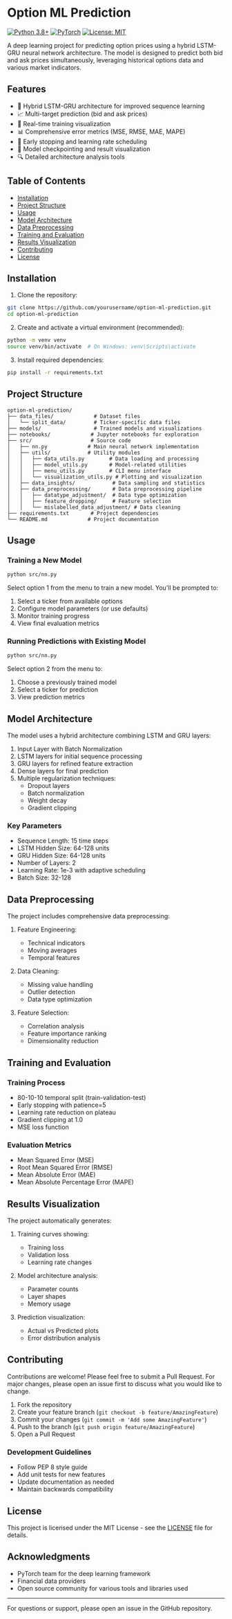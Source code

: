 # Option ML Prediction

[![Python 3.8+](https://img.shields.io/badge/python-3.8+-blue.svg)](https://www.python.org/downloads/)
[![PyTorch](https://img.shields.io/badge/PyTorch-2.0+-red.svg)](https://pytorch.org/)
[![License: MIT](https://img.shields.io/badge/License-MIT-yellow.svg)](https://opensource.org/licenses/MIT)

A deep learning project for predicting option prices using a hybrid LSTM-GRU neural network architecture. The model is designed to predict both bid and ask prices simultaneously, leveraging historical options data and various market indicators.

## Features

- 🚀 Hybrid LSTM-GRU architecture for improved sequence learning
- 📈 Multi-target prediction (bid and ask prices)
- 🔄 Real-time training visualization
- 📊 Comprehensive error metrics (MSE, RMSE, MAE, MAPE)
- 🎯 Early stopping and learning rate scheduling
- 💾 Model checkpointing and result visualization
- 🔍 Detailed architecture analysis tools

## Table of Contents

- [Installation](#installation)
- [Project Structure](#project-structure)
- [Usage](#usage)
- [Model Architecture](#model-architecture)
- [Data Preprocessing](#data-preprocessing)
- [Training and Evaluation](#training-and-evaluation)
- [Results Visualization](#results-visualization)
- [Contributing](#contributing)
- [License](#license)

## Installation

1. Clone the repository:
```bash
git clone https://github.com/yourusername/option-ml-prediction.git
cd option-ml-prediction
```

2. Create and activate a virtual environment (recommended):
```bash
python -m venv venv
source venv/bin/activate  # On Windows: venv\Scripts\activate
```

3. Install required dependencies:
```bash
pip install -r requirements.txt
```

## Project Structure

```
option-ml-prediction/
├── data_files/             # Dataset files
│   └── split_data/         # Ticker-specific data files
├── models/                 # Trained models and visualizations
├── notebooks/             # Jupyter notebooks for exploration
├── src/                   # Source code
│   ├── nn.py             # Main neural network implementation
│   ├── utils/            # Utility modules
│   │   ├── data_utils.py        # Data loading and processing
│   │   ├── model_utils.py       # Model-related utilities
│   │   ├── menu_utils.py        # CLI menu interface
│   │   └── visualization_utils.py # Plotting and visualization
│   ├── data_insights/            # Data sampling and statistics
│   ├── data_preprocessing/       # Data preprocessing pipeline
│   │   ├── datatype_adjustment/  # Data type optimization
│   │   ├── feature_dropping/     # Feature selection
│   │   └── mislabelled_data_adjustment/ # Data cleaning
├── requirements.txt       # Project dependencies
└── README.md             # Project documentation
```

## Usage

### Training a New Model

```bash
python src/nn.py
```

Select option 1 from the menu to train a new model. You'll be prompted to:
1. Select a ticker from available options
2. Configure model parameters (or use defaults)
3. Monitor training progress
4. View final evaluation metrics

### Running Predictions with Existing Model

```bash
python src/nn.py
```

Select option 2 from the menu to:
1. Choose a previously trained model
2. Select a ticker for prediction
3. View prediction metrics

## Model Architecture

The model uses a hybrid architecture combining LSTM and GRU layers:

1. Input Layer with Batch Normalization
2. LSTM layers for initial sequence processing
3. GRU layers for refined feature extraction
4. Dense layers for final prediction
5. Multiple regularization techniques:
   - Dropout layers
   - Batch normalization
   - Weight decay
   - Gradient clipping

### Key Parameters

- Sequence Length: 15 time steps
- LSTM Hidden Size: 64-128 units
- GRU Hidden Size: 64-128 units
- Number of Layers: 2
- Learning Rate: 1e-3 with adaptive scheduling
- Batch Size: 32-128

## Data Preprocessing

The project includes comprehensive data preprocessing:

1. Feature Engineering:
   - Technical indicators
   - Moving averages
   - Temporal features

2. Data Cleaning:
   - Missing value handling
   - Outlier detection
   - Data type optimization

3. Feature Selection:
   - Correlation analysis
   - Feature importance ranking
   - Dimensionality reduction

## Training and Evaluation

### Training Process

- 80-10-10 temporal split (train-validation-test)
- Early stopping with patience=5
- Learning rate reduction on plateau
- Gradient clipping at 1.0
- MSE loss function

### Evaluation Metrics

- Mean Squared Error (MSE)
- Root Mean Squared Error (RMSE)
- Mean Absolute Error (MAE)
- Mean Absolute Percentage Error (MAPE)

## Results Visualization

The project automatically generates:

1. Training curves showing:
   - Training loss
   - Validation loss
   - Learning rate changes

2. Model architecture analysis:
   - Parameter counts
   - Layer shapes
   - Memory usage

3. Prediction visualization:
   - Actual vs Predicted plots
   - Error distribution analysis

## Contributing

Contributions are welcome! Please feel free to submit a Pull Request. For major changes, please open an issue first to discuss what you would like to change.

1. Fork the repository
2. Create your feature branch (`git checkout -b feature/AmazingFeature`)
3. Commit your changes (`git commit -m 'Add some AmazingFeature'`)
4. Push to the branch (`git push origin feature/AmazingFeature`)
5. Open a Pull Request

### Development Guidelines

- Follow PEP 8 style guide
- Add unit tests for new features
- Update documentation as needed
- Maintain backwards compatibility

## License

This project is licensed under the MIT License - see the [LICENSE](LICENSE) file for details.

## Acknowledgments

- PyTorch team for the deep learning framework
- Financial data providers
- Open source community for various tools and libraries used

---

For questions or support, please open an issue in the GitHub repository.
